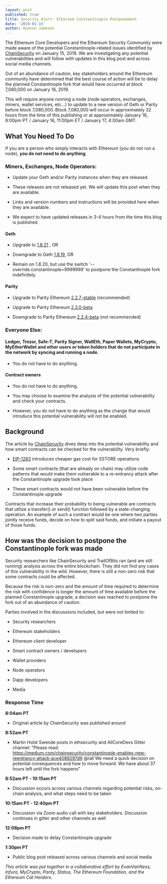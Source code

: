 ```yaml
---
layout: post
published: true
title: Security Alert: Ethereum Constantinople Postponement
date: '2019-01-15'
author: Hudson Jameson
---
```


The Ethereum Core Developers and the Ethereum Security Community were made aware of the potential Constantinople-related issues identified by [ChainSecurity](https://medium.com/chainsecurity/constantinople-enables-new-reentrancy-attack-ace4088297d9) on January 15, 2019. We are investigating any potential vulnerabilities and will follow with updates in this blog post and across social media channels.

Out of an abundance of caution, key stakeholders around the Ethereum community have determined that the best course of action will be to delay the planned Constantinople fork that would have occurred at block 7,080,000 on January 16, 2019.

This will require anyone running a node (node operators, exchanges, miners, wallet services, etc...) to update to a new version of Geth or Parity before block 7,080,000. Block 7,080,000 will occur in approximately 32 hours from the time of this publishing or at approximately January 16, 8:00pm PT / January 16, 11:00pm ET / January 17, 4:00am GMT.


## What You Need To Do
If you are a person who simply interacts with Ethereum (you do not run a node), **you do not need to do anything**.

### Miners, Exchanges, Node Operators:

-   Update your Geth and/or Parity instances when they are released.

-   These releases are not released yet. We will update this post when they are available.

-   Links and version numbers and instructions will be provided here when they are available.

-   We expect to have updated releases in 3-4 hours from the time this blog is published.

#### Geth

  -   Upgrade to [1.8.21](https://github.com/ethereum/go-ethereum/releases/tag/v1.8.21) , OR

  -   Downgrade to Geth [1.8.19](https://github.com/ethereum/go-ethereum/releases/tag/v1.8.19), OR

  -   Remain on 1.8.20, but use the switch '--override.constantinople=9999999' to postpone the Constantinople fork indefinitely.

#### Parity

  -   Upgrade to Parity Ethereum [2.2.7-stable](https://github.com/paritytech/parity-ethereum/releases/tag/v2.2.7) (recommended)

  -   Upgrade to Parity Ethereum [2.3.0-beta](https://github.com/paritytech/parity-ethereum/releases/tag/v2.3.0)

  -   Downgrade to Parity Ethereum [2.2.4-beta](https://github.com/paritytech/parity-ethereum/releases/tag/v2.2.4) (not recommended)

### Everyone Else:

#### Ledger, Trezor, Safe-T, Parity Signer, WallEth, Paper Wallets, MyCrypto, MyEtherWallet and other users or token holders that do not participate in the network by syncing and running a node.

-   You do not have to do anything.

#### Contract owners

-   You do not have to do anything.

-   You may choose to examine the analysis of the potential vulnerability and check your contracts.

-   However, you do not have to do anything as the change that would introduce this potential vulnerability will not be enabled.

## Background

The article by [ChainSecurity](https://medium.com/chainsecurity/constantinople-enables-new-reentrancy-attack-ace4088297d9) dives deep into the potential vulnerability and how smart contracts can be checked for the vulnerability. Very briefly:

-   [EIP-1283](https://eips.ethereum.org/EIPS/eip-1283) introduces cheaper gas cost for SSTORE operations

-   Some smart contracts (that are already on chain) may utilize code patterns that would make them vulnerable to a re-entrancy attack after the Constantinople upgrade took place

-   These smart contracts would not have been vulnerable before the Constantinople upgrade

Contracts that increase their probability to being vulnerable are contracts that utilize a transfer() or send() function followed by a state-changing operation. An example of such a contract would be one where two parties jointly receive funds, decide on how to split said funds, and initiate a payout of those funds.

## How was the decision to postpone the Constantinople fork was made

Security researchers like ChainSecurity and TrailOfBits ran (and are still running) analysis across the entire blockchain. They did not find any cases of this vulnerability in the wild. However, there is still a non-zero risk that some contracts could be affected.

Because the risk is non-zero and the amount of time required to determine the risk with confidence is longer the amount of time available before the planned Constantinople upgrade, a decision was reached to postpone the fork out of an abundance of caution.

Parties involved in the discussions included, but were not limited to:

-   Security researchers

-   Ethereum stakeholders

-   Ethereum client developer

-   Smart contract owners / developers

-   Wallet providers

-   Node operators

-   Dapp developers

-   Media

### Response Time

**8:04am PT**

-   Original article by ChainSecurity was published around

**8:52am PT**

-   Martin Holst Swende posts in ethsecurity and AllCoreDevs Gitter channel: "Please read: https://medium.com/chainsecurity/constantinople-enables-new-reentrancy-attack-ace4088297d9 @/all We need a quick decision on potential consequences and how to move forward. We have about 37 hours left until the fork happens"

**8:52am PT - 10:15am PT**

-   Discussion occurs across various channels regarding potential risks, on-chain analysis, and what steps need to be taken

**10:15am PT - 12:40pm PT**

-   Discussion via Zoom audio call with key stakeholders. Discussion continues in gitter and other channels as well

**12:08pm PT**

-   Decision made to delay Constantinople upgrade

**1:30pm PT**

-   Public blog post released across various channels and social media

_This article was put together in a collaborative effort by EvanVanNess, Infura, MyCrypto, Parity, Status, The Ethereum Foundation, and the Ethereum Cat Herders._
